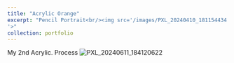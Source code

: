```yaml
---
title: "Acrylic Orange"
excerpt: "Pencil Portrait<br/><img src='/images/PXL_20240410_181154434.PORTRAIT.ORIGINAL.jpg
'>"
collection: portfolio
---
```


My 2nd Acrylic. Process
![PXL_20240611_184120622](https://github.com/user-attachments/assets/b78f78af-5f72-48f9-aeb5-e78fea19eb37)
